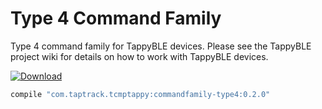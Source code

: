 # Type 4 Command Family
Type 4 command family for TappyBLE devices. Please see the TappyBLE project wiki for details on how
to work with TappyBLE devices.

[ ![Download](https://api.bintray.com/packages/taptrack/maven/commandfamily-type4/images/download.svg) ](https://bintray.com/taptrack/maven/commandfamily-type4/_latestVersion)

```groovy
compile "com.taptrack.tcmptappy:commandfamily-type4:0.2.0"
```

